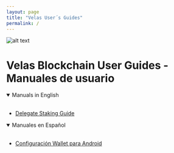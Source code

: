 ```yaml
---
layout: page
title: "Velas User´s Guides"
permalink: /
---
```


![alt text](https://github.com/dexempower/dexempower.github.io-velas/blob/main/assets/logos/LogoLettersmdpi.png?raw=true)

# Velas Blockchain User Guides - Manuales de usuario

<details open>
<summary>Manuals in English</summary>
<br>
  
-   [Delegate Staking Guide](https://github.com/dexempower/dexempower.github.io-velas/blob/main/_posts/2020-11-20-velas-staking-guide.md)
  
</details>

<details open>
<summary>Manuales en Español</summary>
<br>
  
-   [Configuración Wallet para Android](https://github.com/dexempower/dexempower.github.io-velas/blob/main/_posts/2020-11-20-velas-staking-guide.md)

  
</details>
